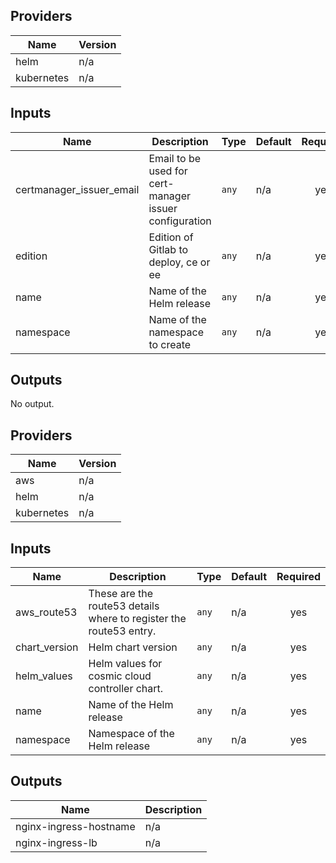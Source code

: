 ## Providers

| Name | Version |
|------|---------|
| helm | n/a |
| kubernetes | n/a |

## Inputs

| Name | Description | Type | Default | Required |
|------|-------------|------|---------|:-----:|
| certmanager\_issuer\_email | Email to be used for cert-manager issuer configuration | `any` | n/a | yes |
| edition | Edition of Gitlab to deploy, ce or ee | `any` | n/a | yes |
| name | Name of the Helm release | `any` | n/a | yes |
| namespace | Name of the namespace to create | `any` | n/a | yes |

## Outputs

No output.

## Providers

| Name | Version |
|------|---------|
| aws | n/a |
| helm | n/a |
| kubernetes | n/a |

## Inputs

| Name | Description | Type | Default | Required |
|------|-------------|------|---------|:-----:|
| aws\_route53 | These are the route53 details where to register the route53 entry. | `any` | n/a | yes |
| chart\_version | Helm chart version | `any` | n/a | yes |
| helm\_values | Helm values for cosmic cloud controller chart. | `any` | n/a | yes |
| name | Name of the Helm release | `any` | n/a | yes |
| namespace | Namespace of the Helm release | `any` | n/a | yes |

## Outputs

| Name | Description |
|------|-------------|
| nginx-ingress-hostname | n/a |
| nginx-ingress-lb | n/a |

